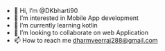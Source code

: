 - 👋 Hi, I’m @DKbharti90
- 👀 I’m interested in Mobile App development
- 🌱 I’m currently learning kotlin
- 💞️ I’m looking to collaborate on web Application
- 📫 How to reach me dharmveerraj288@gmail.com

<!---
DKbharti90/DKbharti90 is a ✨ special ✨ repository because its `README.md` (this file) appears on your GitHub profile.
You can click the Preview link to take a look at your changes.
--->



